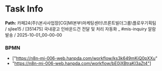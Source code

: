 # Task Info

**Path:** 카페24(주)\본사사업장\[CG]MI본부\마케팅센터\프론트빌더그룹\플로우기획팀 / sjlee15 / [351475] 국내광고 인바운드건 전달 및 처리 자동화 _ #mis-inquiry 알람 발송 / 2025-10-01_00-00-00

### BPMN
- ["https://n8n-mi-006-web.hanpda.com/workflow/ks3k649mKiQ0pXXu"
- "https://n8n-mi-006-web.hanpda.com/workflow/bE0jXBtraKI3aZt4"]

